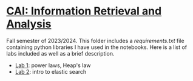 # [CAI: Information Retrieval and Analysis](https://www.fib.upc.edu/en/studies/bachelors-degrees/bachelor-degree-data-science-and-engineering/curriculum/syllabus/CAI-GCED)
Fall semester of 2023/2024. This folder includes a _requirements.txt_ file containing python libraries I have used in the notebooks. Here is a list of labs included as well as a brief description.

* [Lab 1](/CAI/lab1): power laws, Heap's law
* [Lab 2](/CAI/lab2): intro to elastic search
